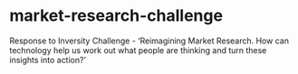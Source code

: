 # market-research-challenge
Response to Inversity Challenge - ‘Reimagining Market Research. How can technology help us work out what people are thinking and turn these insights into action?’
